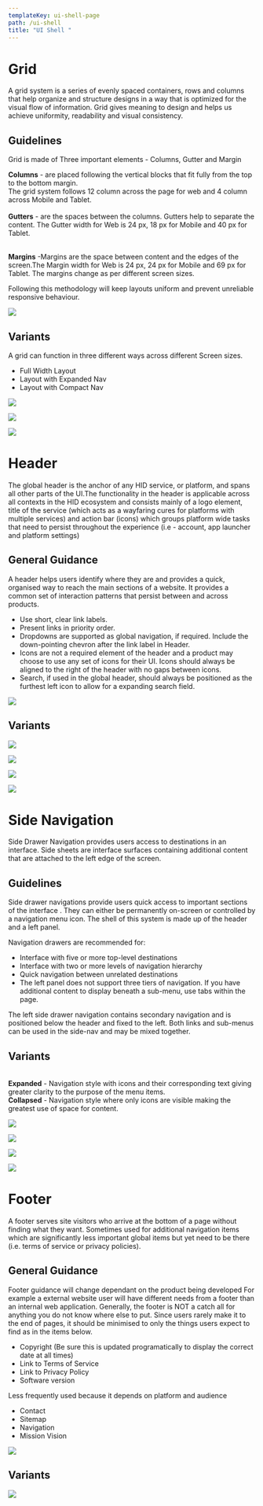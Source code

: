 ```yaml
---
templateKey: ui-shell-page
path: /ui-shell
title: "UI Shell "
---
```

# **Grid**

A grid system is a series of evenly spaced containers, rows and columns that help organize and structure designs in a way that is optimized for the visual flow of information.
Grid gives meaning to design and helps us achieve uniformity, readability and visual consistency.

## **G﻿uidelines**

Grid is made of Three important elements - Columns, Gutter and Margin

**Columns** - are placed following the vertical blocks that fit fully from the top to the bottom margin.\
The grid system follows 12 column across the page for web and 4 column across Mobile and Tablet.\
\
**Gutters** - are the spaces between the columns. Gutters help to separate the content. The Gutter width for Web is 24 px, 18 px for Mobile and 40 px for Tablet.

\
**Margins** -Margins are the space between content and the edges of the screen.The Margin width for Web is 24 px, 24 px for Mobile and 69 px for Tablet. The margins change as per different screen sizes.

Following this methodology will keep layouts uniform and prevent unreliable responsive behaviour.

![](/img/grid-full-layout.png)

## **Variants**

A grid can function in three different ways across different Screen sizes.

* Full Width Layout
* Layout with Expanded Nav
* Layout with Compact Nav

![](/img/grid-compact-nav.png)

![](/img/grid-expanded-nav.png)

![](/img/grid-mobile-and-tablet.png)

# **Header**

The global header is the anchor of any HID service, or platform, and spans all other parts of the UI.The functionality in the header is applicable across all contexts in the HID ecosystem and consists mainly of a logo element, title of the service (which acts as a wayfaring cures for platforms with multiple services) and action bar (icons) which groups platform wide tasks that need to persist throughout the experience (i.e - account, app launcher and platform settings)

## **General Guidance**

A header helps users identify where they are and provides a quick, organised way to reach the main sections of a website. It provides a common set of interaction patterns that persist between and across products.

* Use short, clear link labels.
* Present links in priority order.
* Dropdowns are supported as global navigation, if required. Include the down-pointing chevron after the link label in Header.
* Icons are not a required element of the header and a product may choose to use any set of icons for their UI. Icons should always be aligned to the right of the header with no gaps between icons.
* Search, if used in the global header, should always be positioned as the furthest left icon to allow for a expanding search field.

![](/img/header.png)

## **V﻿ariants**

![](/img/header-base-nav.png)

![](/img/header-sub-nav.png)

![](/img/header-sub-nav.png)

![](/img/header-states.png)

# **Side Navigation**

Side Drawer Navigation provides users access to destinations in an interface. Side sheets are interface surfaces containing additional content that are attached to the left edge of the screen. 

## **G﻿uidelines**

Side drawer navigations provide users quick access to important sections of the interface . They can either be permanently on-screen or controlled by a navigation menu icon. The shell of this system is made up of the header and a left panel.

Navigation drawers are recommended for:

* Interface with five or more top-level destinations
* Interface with two or more levels of navigation hierarchy
* Quick navigation between unrelated destinations
* The left panel does not support three tiers of navigation. If you have additional content to display beneath a sub-menu, use tabs within the page.

The left side drawer navigation contains secondary navigation and is positioned below the header and fixed to the left. Both links and sub-menus can be used in the side-nav and may be mixed together.

## **V﻿ariants**

\
**Expanded** - Navigation style with icons and their corresponding text giving greater clarity to the purpose of the menu items.\
**Collapsed** - Navigation style where only icons are visible making the greatest use of space for content.

![](/img/side-nav-collapsed-and-expanded.png)

![](/img/o-icons.png)

![](/img/side-nav-with-links.png)

![](/img/side-nav-with-tooltip.png)

# **Footer**

A footer serves site visitors who arrive at the bottom of a page without finding what they want.
Sometimes used for additional navigation items which are significantly less important global items but yet need to be there (i.e. terms of service or privacy policies).

## **General Guidance**

Footer guidance will change dependant on the product being developed For example a external website user will have different needs from a footer than an internal web application. Generally, the footer is NOT a catch all for anything you do not know where else to put. Since users rarely make it to the end of pages, it should be minimised to only the things users expect to find as in the items below.

* Copyright (Be sure this is updated programatically to display the correct date at all times)
* Link to Terms of Service
* Link to Privacy Policy
* Software version

Less frequently used because it depends on platform and audience

* Contact
* Sitemap
* Navigation
* Mission Vision

![](/img/footer-base.png)

## **Variants**

![](/img/footer-variant.png)